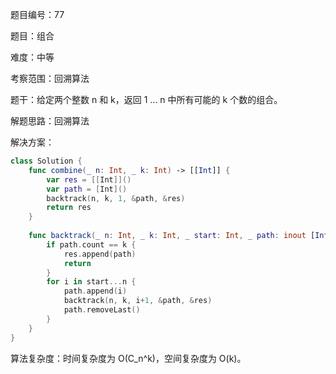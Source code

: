 题目编号：77

题目：组合

难度：中等

考察范围：回溯算法

题干：给定两个整数 n 和 k，返回 1 ... n 中所有可能的 k 个数的组合。

解题思路：回溯算法

解决方案：

```swift
class Solution {
    func combine(_ n: Int, _ k: Int) -> [[Int]] {
        var res = [[Int]]()
        var path = [Int]()
        backtrack(n, k, 1, &path, &res)
        return res
    }
    
    func backtrack(_ n: Int, _ k: Int, _ start: Int, _ path: inout [Int], _ res: inout [[Int]]) {
        if path.count == k {
            res.append(path)
            return
        }
        for i in start...n {
            path.append(i)
            backtrack(n, k, i+1, &path, &res)
            path.removeLast()
        }
    }
}
```

算法复杂度：时间复杂度为 O(C_n^k)，空间复杂度为 O(k)。